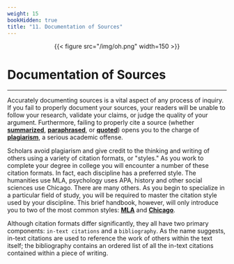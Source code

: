 ```yaml
---
weight: 15
bookHidden: true
title: "11. Documentation of Sources"
---
```


<div style="text-align:center">{{< figure src="/img/oh.png" width=150 >}}</div>

# Documentation of Sources

---

Accurately documenting sources is a vital aspect of any process of inquiry. If
you fail to  properly document your sources, your readers will be unable to
follow your research,  validate your claims, or judge the quality of your
argument. Furthermore, failing to  properly cite a source (whether [**summarized**](/resources/open-handbook/chapter-8), [**paraphrased**](/resources/open-handbook/chapter-8), or [**quoted**](/resources/open-handbook/chapter-8)) opens you to the  charge of
[**plagiarism**](/resources/open-handbook/chapter-10), a serious academic offense.

Scholars avoid plagiarism and give credit to the thinking and writing of others
using a  variety of citation formats, or "styles." As you work to complete your
degree in college you will encounter a number of these citation formats. In
fact, each discipline has a  preferred style. The humanities use MLA, psychology
uses APA, history and other social sciences use Chicago. There are many others.
As you begin to specialize in a particular field of study, you will be required
to master the citation style used by your discipline. This brief handbook,
however, will only introduce you to two of the most common styles: [**MLA**](/resources/open-handbook/chapter-11-mla) and
[**Chicago**](/resources/open-handbook/chapter-11-chi/).

Although citation formats differ significantly, they all have two primary
components:  `in-text citations` and a `bibliography`. As
the name suggests, in-text citations are used to reference the work of others
within the text itself; the bibliography contains an ordered list of all the
in-text citations contained within a piece of writing.




